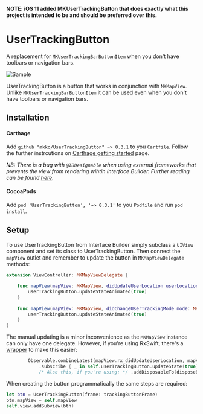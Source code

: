 **NOTE: iOS 11 added MKUserTrackingButton that does exactly what this project is intended to be and should be preferred over this.**

# UserTrackingButton

A replacement for `MKUserTrackingBarButtonItem` when you don't have toolbars or navigation bars.

![Sample](Resources/sample.gif)

UserTrackingButton is a button that works in conjunction with `MKMapView`. Unlike `MKUserTrackingBarButtonItem` it can be used even when you don't have toolbars or navigation bars.
 
## Installation

#### Carthage

Add `github "mkko/UserTrackingButton" ~> 0.3.1` to you `Cartfile`. Follow the further instrcutions on [Carthage getting started][1] page.

*NB: There is a bug with `@IBDesignable` when using external frameworks that prevents the view from rendering wihtin Interface Builder. Further reading can be found [here][2].*

#### CocoaPods

Add `pod 'UserTrackingButton', '~> 0.3.1'` to you `Podfile` and run `pod install`.

## Setup

To use UserTrackingButton from Interface Builder simply subclass a `UIView` component and set its class to UserTrackingButton. Then connect the `mapView` outlet and remember to update the button in `MKMapViewDelegate` methods:

```swift
extension ViewController: MKMapViewDelegate {
    
    func mapView(mapView: MKMapView, didUpdateUserLocation userLocation: MKUserLocation) {
        userTrackingButton.updateStateAnimated(true)
    }
    
    func mapView(mapView: MKMapView, didChangeUserTrackingMode mode: MKUserTrackingMode, animated: Bool) {
        userTrackingButton.updateStateAnimated(true)
    }
}
```

The manual updating is a minor inconvenience as the `MKMapView` instance can only have one delegate. However, if you're using RxSwift, there's a [wrapper][3] to make this easier:

```swift
        Observable.combineLatest(mapView.rx_didUpdateUserLocation, mapView.rx_didChangeUserTrackingMode) { return ($0, $1) }
            .subscribe { _ in self.userTrackingButton.updateState(true) }
            /* Also this, if you're using: */ .addDisposableTo(disposeBag)
```

When creating the button programmatically the same steps are required:
```swift
let btn = UserTrackingButton(frame: trackingButtonFrame)
btn.mapView = self.mapView
self.view.addSubview(btn)
```

[1]: https://github.com/Carthage/Carthage#if-youre-building-for-ios
[2]: https://openradar.appspot.com/23114017
[3]: https://github.com/RxSwiftCommunity/RxMKMapView
